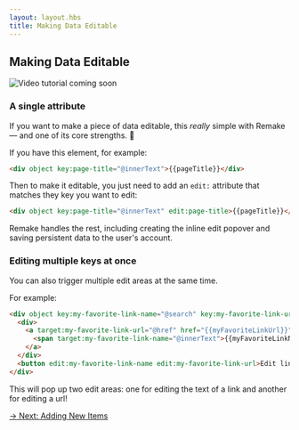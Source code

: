 ```yaml
---
layout: layout.hbs
title: Making Data Editable
---
```


## Making Data Editable

<img src="/static/images/video-coming-soon.png" alt="Video tutorial coming soon">

### A single attribute

If you want to make a piece of data editable, this *really* simple with Remake &mdash; and one of its core strengths. 💪

If you have this element, for example:

```html
<div object key:page-title="@innerText">{{pageTitle}}</div>
```

Then to make it editable, you just need to add an `edit:` attribute that matches they key you want to edit:

```html
<div object key:page-title="@innerText" edit:page-title>{{pageTitle}}</div>
```

Remake handles the rest, including creating the inline edit popover and saving persistent data to the user's account.

### Editing multiple keys at once

You can also trigger multiple edit areas at the same time.

For example:

```html
<div object key:my-favorite-link-name="@search" key:my-favorite-link-url="@search">
  <div>
    <a target:my-favorite-link-url="@href" href="{{myFavoriteLinkUrl}}" target="_blank">
      <span target:my-favorite-link-name="@innerText">{{myFavoriteLinkName}}</span>
    </a>
  </div>
  <button edit:my-favorite-link-name edit:my-favorite-link-url>Edit link</button>
</div>
```

This will pop up two edit areas: one for editing the text of a link and another for editing a url!

<div class="spacer--8"></div>

<a class="slanted-link" href="/adding-new-items/"><span>&rarr; Next: Adding New Items</span></a>


